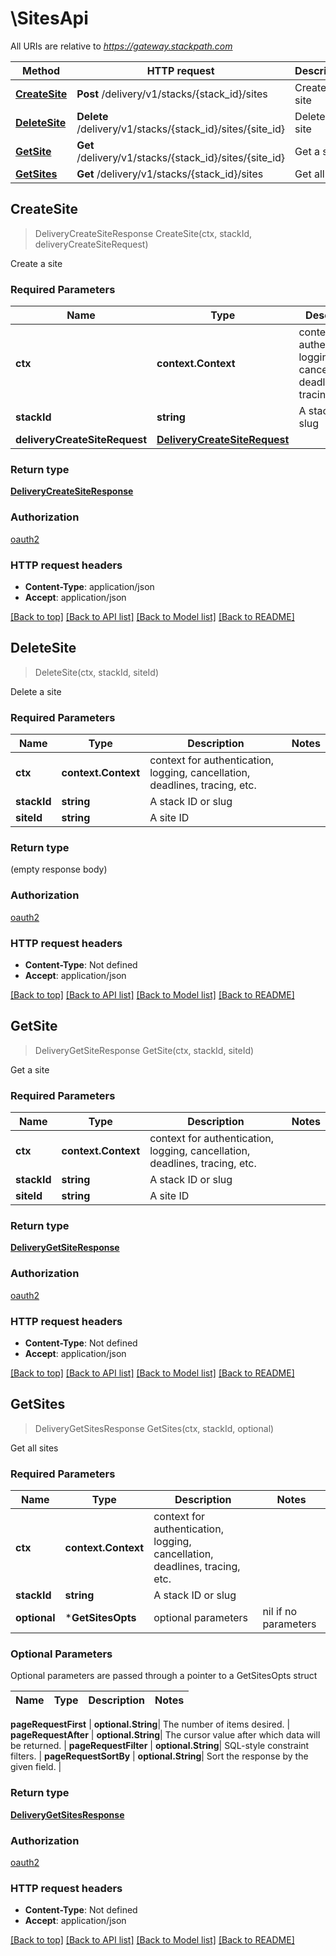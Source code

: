 # \SitesApi

All URIs are relative to *https://gateway.stackpath.com*

Method | HTTP request | Description
------------- | ------------- | -------------
[**CreateSite**](SitesApi.md#CreateSite) | **Post** /delivery/v1/stacks/{stack_id}/sites | Create a site
[**DeleteSite**](SitesApi.md#DeleteSite) | **Delete** /delivery/v1/stacks/{stack_id}/sites/{site_id} | Delete a site
[**GetSite**](SitesApi.md#GetSite) | **Get** /delivery/v1/stacks/{stack_id}/sites/{site_id} | Get a site
[**GetSites**](SitesApi.md#GetSites) | **Get** /delivery/v1/stacks/{stack_id}/sites | Get all sites



## CreateSite

> DeliveryCreateSiteResponse CreateSite(ctx, stackId, deliveryCreateSiteRequest)

Create a site

### Required Parameters


Name | Type | Description  | Notes
------------- | ------------- | ------------- | -------------
**ctx** | **context.Context** | context for authentication, logging, cancellation, deadlines, tracing, etc.
**stackId** | **string**| A stack ID or slug | 
**deliveryCreateSiteRequest** | [**DeliveryCreateSiteRequest**](DeliveryCreateSiteRequest.md)|  | 

### Return type

[**DeliveryCreateSiteResponse**](deliveryCreateSiteResponse.md)

### Authorization

[oauth2](../README.md#oauth2)

### HTTP request headers

- **Content-Type**: application/json
- **Accept**: application/json

[[Back to top]](#) [[Back to API list]](../README.md#documentation-for-api-endpoints)
[[Back to Model list]](../README.md#documentation-for-models)
[[Back to README]](../README.md)


## DeleteSite

> DeleteSite(ctx, stackId, siteId)

Delete a site

### Required Parameters


Name | Type | Description  | Notes
------------- | ------------- | ------------- | -------------
**ctx** | **context.Context** | context for authentication, logging, cancellation, deadlines, tracing, etc.
**stackId** | **string**| A stack ID or slug | 
**siteId** | **string**| A site ID | 

### Return type

 (empty response body)

### Authorization

[oauth2](../README.md#oauth2)

### HTTP request headers

- **Content-Type**: Not defined
- **Accept**: application/json

[[Back to top]](#) [[Back to API list]](../README.md#documentation-for-api-endpoints)
[[Back to Model list]](../README.md#documentation-for-models)
[[Back to README]](../README.md)


## GetSite

> DeliveryGetSiteResponse GetSite(ctx, stackId, siteId)

Get a site

### Required Parameters


Name | Type | Description  | Notes
------------- | ------------- | ------------- | -------------
**ctx** | **context.Context** | context for authentication, logging, cancellation, deadlines, tracing, etc.
**stackId** | **string**| A stack ID or slug | 
**siteId** | **string**| A site ID | 

### Return type

[**DeliveryGetSiteResponse**](deliveryGetSiteResponse.md)

### Authorization

[oauth2](../README.md#oauth2)

### HTTP request headers

- **Content-Type**: Not defined
- **Accept**: application/json

[[Back to top]](#) [[Back to API list]](../README.md#documentation-for-api-endpoints)
[[Back to Model list]](../README.md#documentation-for-models)
[[Back to README]](../README.md)


## GetSites

> DeliveryGetSitesResponse GetSites(ctx, stackId, optional)

Get all sites

### Required Parameters


Name | Type | Description  | Notes
------------- | ------------- | ------------- | -------------
**ctx** | **context.Context** | context for authentication, logging, cancellation, deadlines, tracing, etc.
**stackId** | **string**| A stack ID or slug | 
 **optional** | ***GetSitesOpts** | optional parameters | nil if no parameters

### Optional Parameters

Optional parameters are passed through a pointer to a GetSitesOpts struct


Name | Type | Description  | Notes
------------- | ------------- | ------------- | -------------

 **pageRequestFirst** | **optional.String**| The number of items desired. | 
 **pageRequestAfter** | **optional.String**| The cursor value after which data will be returned. | 
 **pageRequestFilter** | **optional.String**| SQL-style constraint filters. | 
 **pageRequestSortBy** | **optional.String**| Sort the response by the given field. | 

### Return type

[**DeliveryGetSitesResponse**](deliveryGetSitesResponse.md)

### Authorization

[oauth2](../README.md#oauth2)

### HTTP request headers

- **Content-Type**: Not defined
- **Accept**: application/json

[[Back to top]](#) [[Back to API list]](../README.md#documentation-for-api-endpoints)
[[Back to Model list]](../README.md#documentation-for-models)
[[Back to README]](../README.md)

